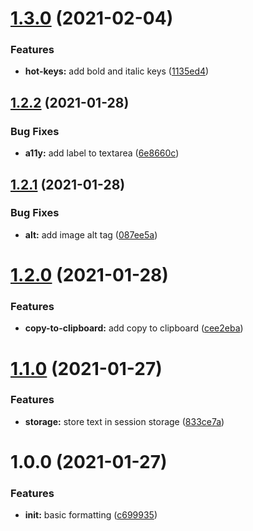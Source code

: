 # [1.3.0](https://github.com/craftsys/text-message-formatter/compare/v1.2.2...v1.3.0) (2021-02-04)


### Features

* **hot-keys:** add bold and italic keys ([1135ed4](https://github.com/craftsys/text-message-formatter/commit/1135ed4190a4fd646fd6f94e917f1f90ef8080c0))

## [1.2.2](https://github.com/craftsys/text-message-formatter/compare/v1.2.1...v1.2.2) (2021-01-28)


### Bug Fixes

* **a11y:** add label to textarea ([6e8660c](https://github.com/craftsys/text-message-formatter/commit/6e8660cb3182ba8569cb50ca501b1709508636d6))

## [1.2.1](https://github.com/craftsys/text-message-formatter/compare/v1.2.0...v1.2.1) (2021-01-28)


### Bug Fixes

* **alt:** add image alt tag ([087ee5a](https://github.com/craftsys/text-message-formatter/commit/087ee5add4b12c851ee10cdd5c851af85f5d07ed))

# [1.2.0](https://github.com/craftsys/text-message-formatter/compare/v1.1.0...v1.2.0) (2021-01-28)


### Features

* **copy-to-clipboard:** add copy to clipboard ([cee2eba](https://github.com/craftsys/text-message-formatter/commit/cee2eba90dce0fb141ef45f6fd7923de0917cdd4))

# [1.1.0](https://github.com/craftsys/text-message-formatter/compare/v1.0.0...v1.1.0) (2021-01-27)


### Features

* **storage:** store text in session storage ([833ce7a](https://github.com/craftsys/text-message-formatter/commit/833ce7a9379bf89687cfa68f22a11d130d1d951d))

# 1.0.0 (2021-01-27)


### Features

* **init:** basic formatting ([c699935](https://github.com/craftsys/text-message-formatter/commit/c699935d781c1649af91cd8ddcf06821b4378f56))
